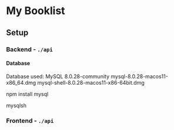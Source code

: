 # My Booklist

## Setup


### Backend - `./api`

#### Database 
Database used: 
MySQL 8.0.28-community 
mysql-8.0.28-macos11-x86_64.dmg
mysql-shell-8.0.28-macos11-x86-64bit.dmg

npm install mysql

mysqlsh 

### Frontend  - `./api`